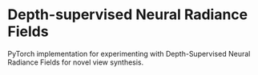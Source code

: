# Depth-supervised Neural Radiance Fields
PyTorch implementation for experimenting with Depth-Supervised Neural Radiance Fields for novel view synthesis.

